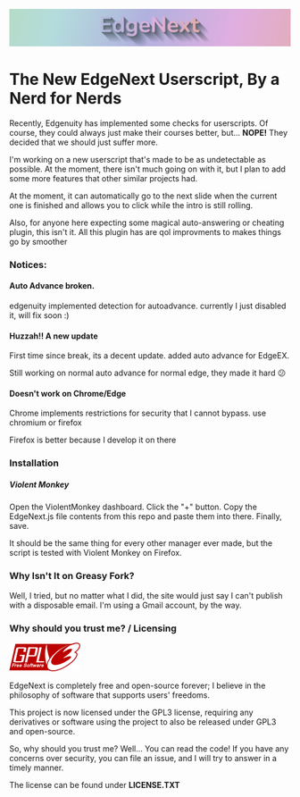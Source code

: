 ![Simple blue header with NextEdge :) written on it and a disclaimer](Markdown/Banner.jpeg "header")

# The New EdgeNext Userscript, By a Nerd for Nerds

Recently, Edgenuity has implemented some checks for userscripts. Of course, they could always just make their courses better, but... **NOPE!**
They decided that we should just suffer more.

I'm working on a new userscript that's made to be as undetectable as possible. At the moment, there isn't much going on with it, but I plan to add some
more features that other similar projects had.

At the moment, it can automatically go to the next slide when the current one is finished and allows you to click while the intro is still rolling.

Also, for anyone here expecting some magical auto-answering or cheating plugin, this isn't it. All this plugin has are qol improvments to makes things go by smoother

### Notices:

#### Auto Advance broken.

edgenuity implemented detection for autoadvance. currently I just disabled it, will fix soon :)

#### Huzzah!! A new update

First time since break, its a decent update. added auto advance for EdgeEX.

Still working on normal auto advance for normal edge, they made it hard 😕

#### Doesn't work on Chrome/Edge

Chrome implements restrictions for security that I cannot bypass. use chromium or firefox

Firefox is better because I develop it on there

### Installation

##### Violent Monkey

Open the ViolentMonkey dashboard.
Click the "+" button.
Copy the EdgeNext.js file contents from this repo and paste them into there.
Finally, save.

It should be the same thing for every other manager ever made, but the script is tested with Violent Monkey on Firefox.

### Why Isn't It on Greasy Fork?

Well, I tried, but no matter what I did, the site would just say I can't publish with a disposable email. I'm using a Gmail account, by the way.

### Why should you trust me? / Licensing

![GPL3 License Logo](Markdown/gplv3-127x51.png)

EdgeNext is completely free and open-source forever; I believe in the philosophy of software
that supports users' freedoms.

This project is now licensed under the GPL3 license, requiring any derivatives or software using
the project to also be released under GPL3 and open-source.

So, why should you trust me? Well... You can read the code! If you have any concerns over
security, you can file an issue, and I will try to answer in a timely manner.

The license can be found under **LICENSE.TXT**
